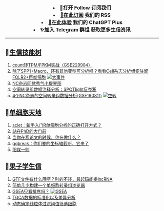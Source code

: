 
<h3 align="center">   
<li> <a href="https://app.follow.is/share/feeds/86231884517090304">🌈打开 Follow </a>订阅我们</li>  

<li> <a href="https://bioinforss-channel.vercel.app/">🎈在此订阅</a> 我们的 RSS</li>  

<li> <a href="https://kyplus.092420.xyz/">🌟在此体验</a> 我们的 ChatGPT Plus </li>  

<li> <a href="https://t.me/BioInfoTalk">✨加入 Telegram 群组</a> 获取更多生信资讯</li>  
</h3>

------------------

## 📝[生信技能树](https://github.com/ixxmu/mp_duty/issues?q=label%3A%E7%94%9F%E4%BF%A1%E6%8A%80%E8%83%BD%E6%A0%91+is%3Aclosed)
<!-- 1issueTable -->

1. [count转TPM/FPKM实战（GSE229904）](https://github.com/ixxmu/mp_duty/issues/6615) 
2. [除了SPP1+Macro，还有其他亚型可分析吗？看看Cell杂志分析组织驻留FOLR2+巨噬细胞](https://github.com/ixxmu/mp_duty/issues/6612) [![大事件](https://img.shields.io/github/labels/ixxmu/mp_duty/大事件)](https://github.com/ixxmu/mp_duty/labels/大事件)
3. [NC杂志同款秀气小提琴图](https://github.com/ixxmu/mp_duty/issues/6605) 
4. [空间转录组数据注释分析：SPOTlight反卷积](https://github.com/ixxmu/mp_duty/issues/6593) 
5. [4个NC杂志的空间转录组数据分析(GSE190811)](https://github.com/ixxmu/mp_duty/issues/6565) [![空转](https://img.shields.io/github/labels/ixxmu/mp_duty/空转)](https://github.com/ixxmu/mp_duty/labels/空转)
<!-- 1issueTable -->
## 📝[单细胞天地](https://github.com/ixxmu/mp_duty/issues?q=label%3A%E5%8D%95%E7%BB%86%E8%83%9E%E5%A4%A9%E5%9C%B0+is%3Aclosed)
<!-- 2issueTable -->

1. [sclet：新手入门R单细胞分析的正确打开方式？](https://github.com/ixxmu/mp_duty/issues/6588) 
2. [站在PhD的大门前](https://github.com/ixxmu/mp_duty/issues/6578) 
3. [当你在写论文的时候，你在做什么？](https://github.com/ixxmu/mp_duty/issues/6577) 
4. [ggbreak：你们要的坐标轴截断，它来了](https://github.com/ixxmu/mp_duty/issues/6328) 
5. [阳谋一则](https://github.com/ixxmu/mp_duty/issues/6277) 
<!-- 2issueTable -->

## 📝[果子学生信](https://github.com/ixxmu/mp_duty/issues?q=label%3A%E6%9E%9C%E5%AD%90%E5%AD%A6%E7%94%9F%E4%BF%A1+is%3Aclosed)
<!-- 3issueTable -->

1. [GTF文件有什么用啊？别的不谈，最起码能提lncRNA](https://github.com/ixxmu/mp_duty/issues/6080) 
2. [简单几步构建一个单细胞转录组浏览器](https://github.com/ixxmu/mp_duty/issues/5103) 
3. [GSEA只看排序吗？](https://github.com/ixxmu/mp_duty/issues/4920) [![GSEA](https://img.shields.io/github/labels/ixxmu/mp_duty/GSEA)](https://github.com/ixxmu/mp_duty/labels/GSEA)
4. [TGCA数据的标准化以及差异分析](https://github.com/ixxmu/mp_duty/issues/4829) 
5. [动态确定线粒体过滤阈值筛选细胞](https://github.com/ixxmu/mp_duty/issues/4754) 
<!-- 3issueTable -->
